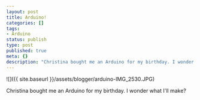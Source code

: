 ```yaml
---
layout: post
title: Arduino!
categories: []
tags:
- Arduino
status: publish
type: post
published: true
meta: {}
description: "Christina bought me an Arduino for my birthday. I wonder what I'll make?"
---
```


![]({{ site.baseurl }}/assets/blogger/arduino-IMG_2530.JPG)

Christina bought me an Arduino for my birthday. I wonder what I'll make?
